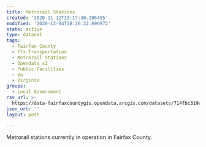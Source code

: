 ```yaml
---
title: Metrorail Stations
created: '2020-11-12T13:17:30.206455'
modified: '2020-12-04T18:20:22.690972'
state: active
type: dataset
tags:
  - Fairfax County
  - Ffx Transportation
  - Metrorail Stations
  - Opendata_s2
  - Public Facilities
  - Va
  - Virginia
groups:
  - Local Government
csv_url: >-
  https://data-fairfaxcountygis.opendata.arcgis.com/datasets/714fbc319e7e43c6854dd63e73b2eb75_20.csv?outSR=%7B%22latestWkid%22%3A2283%2C%22wkid%22%3A102746%7D
json_url: ''
layout: post

---
```

Metrorail stations currently in operation in Fairfax County.
